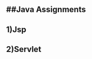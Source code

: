 ##Java Assignments
--------------------------
1)Jsp
---------------------
2)Servlet
-----------------------
